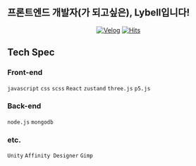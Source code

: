 ## 프론트엔드 개발자(가 되고싶은), Lybell입니다!

<div align=center>

[![Velog](https://img.shields.io/badge/tech%20blog-%23222222?style=flat-square&logo=velog&link=https%3A%2F%2Fvelog.io%2F%40lybell_4rt)](https://velog.io/@lybell_4rt)
[![Hits](https://hits.seeyoufarm.com/api/count/incr/badge.svg?url=https%3A%2F%2Fgithub.com%2Flybell-art&count_bg=%234BDBC0&title_bg=%23343434&icon=&icon_color=%23F4F4F4&title=hits&edge_flat=true)](https://hits.seeyoufarm.com)

</div>

## Tech Spec

### Front-end
`javascript` `css` `scss` `React` `zustand` `three.js` `p5.js`

### Back-end
`node.js` `mongodb`

### etc.
`Unity` `Affinity Designer` `Gimp`

